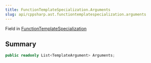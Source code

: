 ```yaml
---
title: FunctionTemplateSpecialization.Arguments
slug: api/cppsharp.ast.functiontemplatespecialization.arguments
---
```

Field in [FunctionTemplateSpecialization](/api/cppsharp/ast/functiontemplatespecialization)

## Summary



```csharp
public readonly List<TemplateArgument> Arguments;
```

